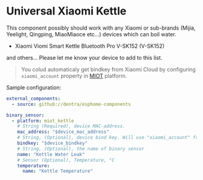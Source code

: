 # Universal Xiaomi Kettle

This component possibly should work with any Xiaomi or sub-brands (Mijia, Yeelight, Qingping, MiaoMiaoce etc...) devices which can boil water.

* Xiaomi Viomi Smart Kettle Bluetooth Pro V-SK152 (V-SK152)

and others... Please let me know your device to add to this list.

> You colud automaticaly get bindkey from Xiaomi Cloud by configuring `xiaomi_account` property in [MIOT](../miot/) platform.

Sample configuration:
```yaml
external_components:
  - source: github://dentra/esphome-components

binary_sensor:
  - platform: miot_kettle
    # String (Required), device MAC-address.
    mac_address: "$device_mac_address"
    # String, (Optional), device bind key. Will use "xiaomi_account" from "miot" if absent to automaticaly get the bindkey.
    bindkey: "$device_bindkey"
    # String, (Optional), the name of binary sensor
    name: "Kettle Water Leak"
    # Sensor (Optional), Temperature, °C
    temperature:
      name: "Kettle Temperature"
```
